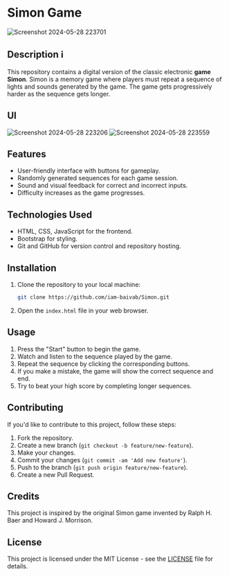 # Simon Game
![Screenshot 2024-05-28 223701](https://github.com/iam-baivab/Simon/assets/169576921/b5a0184d-2dff-496c-ae7a-cdcb351a730a)

## Description ℹ️

This repository contains a digital version of the classic electronic **game Simon**. Simon is a memory game where players must repeat a sequence of lights and sounds generated by the game. The game gets progressively harder as the sequence gets longer.

## UI
![Screenshot 2024-05-28 223206](https://github.com/iam-baivab/Simon/assets/169576921/896bf89a-fbaf-4d7d-84db-b6cb1b79ab44)
![Screenshot 2024-05-28 223559](https://github.com/iam-baivab/Simon/assets/169576921/9680f08f-fd95-4f6e-8f2d-625f530d582c)

## Features

- User-friendly interface with buttons for gameplay.
- Randomly generated sequences for each game session.
- Sound and visual feedback for correct and incorrect inputs.
- Difficulty increases as the game progresses.

## Technologies Used

- HTML, CSS, JavaScript for the frontend.
- Bootstrap for styling.
- Git and GitHub for version control and repository hosting.

## Installation

1. Clone the repository to your local machine:

   ```bash
   git clone https://github.com/iam-baivab/Simon.git
   ```

2. Open the `index.html` file in your web browser.

## Usage

1. Press the "Start" button to begin the game.
2. Watch and listen to the sequence played by the game.
3. Repeat the sequence by clicking the corresponding buttons.
4. If you make a mistake, the game will show the correct sequence and end.
5. Try to beat your high score by completing longer sequences.

## Contributing

If you'd like to contribute to this project, follow these steps:

1. Fork the repository.
2. Create a new branch (`git checkout -b feature/new-feature`).
3. Make your changes.
4. Commit your changes (`git commit -am 'Add new feature'`).
5. Push to the branch (`git push origin feature/new-feature`).
6. Create a new Pull Request.

## Credits

This project is inspired by the original Simon game invented by Ralph H. Baer and Howard J. Morrison.

## License

This project is licensed under the MIT License - see the [LICENSE](LICENSE) file for details.

